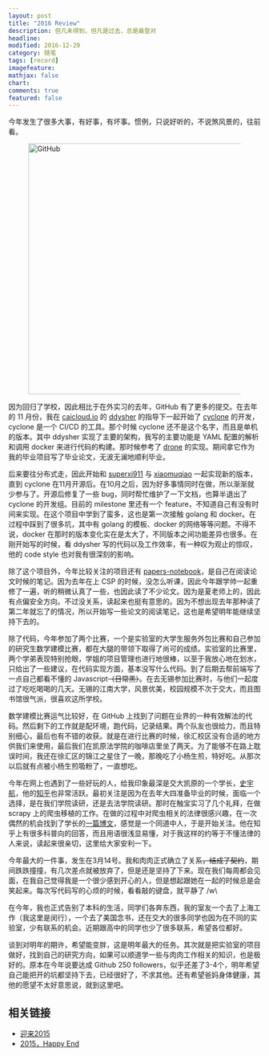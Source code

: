 ```yaml
---
layout: post
title: "2016 Review"
description: 但凡未得到，但凡是过去，总是最登对
headline:
modified: 2016-12-29
category: 随笔
tags: [record]
imagefeature:
mathjax: false
chart:
comments: true
featured: false
---
```


今年发生了很多大事，有好事，有坏事。惯例，只说好听的，不说煞风景的，往前看。

<figure>
	<img src="{{ site.url }}/images/2016-newyear/github.png" alt="GitHub" height="500" width="700">
</figure>

因为回归了学校，因此相比于在外实习的去年，GitHub 有了更多的提交。在去年的 11 月份，我在 [caicloud.io](https://caicloud.io/) 的 [ddysher](https://github.com/ddysher) 的指导下一起开始了 [cyclone](https://github.com/caicloud/cyclone) 的开发，cyclone 是一个 CI/CD 的工具。那个时候 cyclone 还不是这个名字，而且是单机的版本。其中 ddysher 实现了主要的架构，我写的主要功能是 YAML 配置的解析和调用 docker 来进行代码的构建。那时候参考了 [drone](https://github.com/drone/drone) 的实现。期间拿它作为我的毕业项目写了毕业论文，无波无澜地顺利毕业。

后来要往分布式走，因此开始和 [superxi911](https://github.com/superxi911) 与 [xiaomuqiao](https://github.com/xiaomuqiao) 一起实现新的版本，直到 cyclone 在11月开源后。在10月之后，因为好多事情同时在做，所以渐渐就少参与了。开源后修复了一些 bug，同时帮忙维护了一下文档，也算半退出了 cyclone 的开发组。目前的 milestone 里还有一个 feature，不知道自己有没有时间来实现。在这个项目中学到了蛮多，这也是第一次接触 golang 和 docker。在过程中踩到了很多坑，其中有 golang 的模板、docker 的网络等等问题。不得不说，docker 在那时的版本变化实在是太大了，不同版本之间功能差异也很多。在刚开始写的时候，看 ddysher 写的代码以及工作效率，有一种叹为观止的惊叹，他的 code style 也对我有很深刻的影响。

除了这个项目外，今年比较关注的项目还有 [papers-notebook](https://github.com/gaocegege/papers-notebook)，是自己在阅读论文时候的笔记。因为去年在上 CSP 的时候，没怎么听课，因此今年跟学帅一起重修了一遍，听的稍微认真了一些，也因此读了不少论文。因为是夏老师上的，因此有点偏安全方向。不过没关系，读起来也挺有意思的。因为不想出现去年那种读了第二年就忘了的情况，所以开始写一些论文的阅读笔记，这也是希望明年能继续坚持下去的。

除了代码，今年参加了两个比赛，一个是实验室的大学生服务外包比赛和自己参加的研究生数学建模比赛，都在大腿的带领下取得了尚可的成绩。实验室的比赛里，两个学弟表现特别抢眼，学姐的项目管理也进行地很棒，以至于我放心地在划水，只给出了一些建议，在代码实现方面，基本没写什么代码。到了后期去帮前端写了一点自己都看不懂的 Javascript<del>（日常黑）</del>。在去无锡参加比赛时，与他们一起度过了吃吃喝喝的几天。无锡的江南大学，风景优美，校园规模不次于交大，而且图书馆很气派，很喜欢这所学校。

数学建模比赛运气比较好，在 GitHub 上找到了问题在业界的一种有效解法的代码。然后剩下的工作就是配环境，跑代码，记录结果。两个队友也很给力，而且特别细心，最后也有不错的收获。就是在进行比赛的时候，徐汇校区没有合适的地方供我们来使用，最后我们在凯原法学院的咖啡店里坐了两天。为了能够不在路上耽误时间，我还在徐汇区的锦江之星住了一晚，那晚吃了小杨生煎，特好吃。从那次以后就有点被小杨生煎吸粉了，一直想吃。

今年在网上也遇到了一些好玩的人，给我印象最深是交大凯原的一个学长，[史宇航](http://blog.shiyuhang.org/)，他的[知乎](https://www.zhihu.com/people/acstar/)也非常活跃。最初关注是因为在去年大四准备毕业的时候，面临一个选择，是在我们学院读研，还是去法学院读研。那时在触宝实习了几个礼拜，在做 scrapy 上的爬虫移植的工作。在做的过程中对爬虫相关的法律很感兴趣，在一次偶然的机会找到了学长的[一篇博文](http://blog.shiyuhang.org/?p=1896)，感觉是一个同道中人，于是开始关注。他在知乎上有很多科普向的回答，而且用语很浅显易懂，对于我这样的约等于不懂法律的人来说，读起来很亲切，这里给大家安利一下。

今年最大的一件事，发生在3月14号。我和肉肉正式确立了关系<del>，结成了契约</del>，期间跌跌撞撞，有几次差点就被放弃了，但是还是坚持了下来。现在我们每周都会见面，在我自己觉得我是一个很少感到开心的人，但是想起跟她在一起的时候总是会笑起来。每次写代码写的心烦的时候，看看敲的键盘，就平静了 /w\ 

在今年，我也正式告别了本科的生活，同学们各奔东西，我的室友一个去了上海工作（我这里是闵行），一个去了美国念书，还在交大的很多同学也因为在不同的实验室，少有联系的机会。近期跟高中的同学也少了很多联系，希望各位都好。

谈到对明年的期许，希望能变胖，这是明年最大的任务。其次就是把实验室的项目做好，找到自己的研究方向，如果可以顺道学一些与肉肉工作相关的知识，也是极好的。原本在今年说要达成 Github 250 followers，似乎还差了3-4个，明年希望自己能把开的坑都坚持下去，已经很好了，不求其他。还有希望爸妈身体健康，其他的愿望不太好意思说，就到这里吧。

## 相关链接

* [迎来2015](http://gaocegege.com/Blog/%E9%9A%8F%E7%AC%94/record)
* [2015，Happy End](http://gaocegege.com/Blog/%E9%9A%8F%E7%AC%94/newyear2015)
